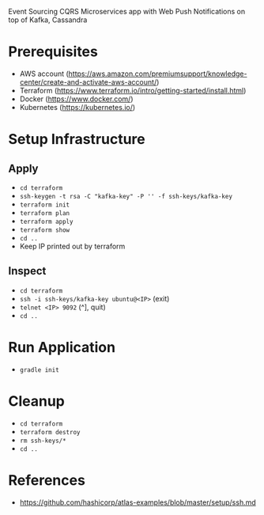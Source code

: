 Event Sourcing CQRS Microservices app with Web Push Notifications on top of Kafka, Cassandra 

# Prerequisites
- AWS account (https://aws.amazon.com/premiumsupport/knowledge-center/create-and-activate-aws-account/)
- Terraform (https://www.terraform.io/intro/getting-started/install.html)
- Docker (https://www.docker.com/)
- Kubernetes (https://kubernetes.io/)

# Setup Infrastructure

## Apply
- `cd terraform`
- `ssh-keygen -t rsa -C "kafka-key" -P '' -f ssh-keys/kafka-key`
- `terraform init`
- `terraform plan`
- `terraform apply`
- `terraform show`
- `cd ..`
- Keep IP printed out by terraform

## Inspect
- `cd terraform`
- `ssh -i ssh-keys/kafka-key ubuntu@<IP>` (exit)
- `telnet <IP> 9092` (^], quit)
- `cd ..`


# Run Application
- `gradle init`


# Cleanup
- `cd terraform`
- `terraform destroy`
- `rm ssh-keys/*`
- `cd ..`


# References
- https://github.com/hashicorp/atlas-examples/blob/master/setup/ssh.md
